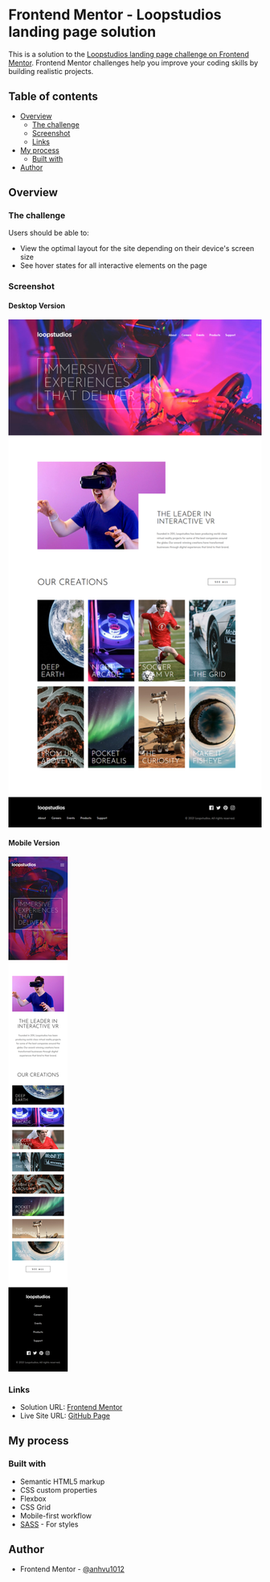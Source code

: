 # Frontend Mentor - Loopstudios landing page solution

This is a solution to the [Loopstudios landing page challenge on Frontend Mentor](https://www.frontendmentor.io/challenges/loopstudios-landing-page-N88J5Onjw). Frontend Mentor challenges help you improve your coding skills by building realistic projects.

## Table of contents

- [Overview](#overview)
  - [The challenge](#the-challenge)
  - [Screenshot](#screenshot)
  - [Links](#links)
- [My process](#my-process)
  - [Built with](#built-with)
- [Author](#author)

## Overview

### The challenge

Users should be able to:

- View the optimal layout for the site depending on their device's screen size
- See hover states for all interactive elements on the page

### Screenshot

#### Desktop Version

![](solutions/desktop_solution.png)

#### Mobile Version

![](solutions/mobile_solution.png)

### Links

- Solution URL: [Frontend Mentor]()
- Live Site URL: [GitHub Page](https://anhvu1012.github.io/Loopstudio-Landing-Page/)

## My process

### Built with

- Semantic HTML5 markup
- CSS custom properties
- Flexbox
- CSS Grid
- Mobile-first workflow
- [SASS](https://sass-lang.com/) - For styles

## Author

- Frontend Mentor - [@anhvu1012](https://www.frontendmentor.io/profile/anhvu1012)
